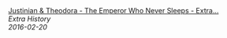 <!--2024-07-21 00:21:39-->
<div class="yb">
  <a class="nodecor" href="/posts.html?istoriya/justinian_theodora_-_the_emperor_who_never_sleeps_-_extra_history_-_part_11">
    <img class="preview" data-videoid="I6vn6uRlPL8" src="https://i.ytimg.com/vi/I6vn6uRlPL8/hqdefault.jpg" align="middle" alt="">
  </a>
  <div class="inlbl text">
    <a class="nodecor" href="/posts.html?istoriya/justinian_theodora_-_the_emperor_who_never_sleeps_-_extra_history_-_part_11">Justinian & Theodora - The Emperor Who Never Sleeps - Extra...</a><br>
    <i class="smaller2">Extra History</i><br>
    <i class="smaller3">2016-02-20</i>
  </div>
</div>
